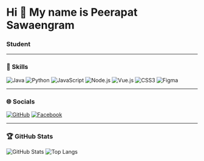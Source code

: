 # Hi 👋 My name is Peerapat Sawaengram
### Student

---

### 🧠 Skills
![Java](https://img.shields.io/badge/Java-ED8B00?style=for-the-badge&logo=openjdk&logoColor=white)
![Python](https://img.shields.io/badge/Python-3776AB?style=for-the-badge&logo=python&logoColor=white)
![JavaScript](https://img.shields.io/badge/JavaScript-F7DF1E?style=for-the-badge&logo=javascript&logoColor=black)
![Node.js](https://img.shields.io/badge/Node.js-339933?style=for-the-badge&logo=nodedotjs&logoColor=white)
![Vue.js](https://img.shields.io/badge/Vue.js-35495E?style=for-the-badge&logo=vuedotjs&logoColor=4FC08D)
![CSS3](https://img.shields.io/badge/CSS3-1572B6?style=for-the-badge&logo=css3&logoColor=white)
![Figma](https://img.shields.io/badge/Figma-F24E1E?style=for-the-badge&logo=figma&logoColor=white)

---

### 🌐 Socials
[![GitHub](https://img.shields.io/badge/GitHub-%2312100E.svg?logo=github&logoColor=white)](https://github.com/pxttxrxxon)
[![Facebook](https://img.shields.io/badge/Facebook-%231877F2.svg?logo=Facebook&logoColor=white)](https://facebook.com/your-facebook-link)

---

### 🏆 GitHub Stats

![GitHub Stats](https://github-readme-stats.vercel.app/api?username=pxttxrxxon&show_icons=true&theme=tokyonight)
![Top Langs](https://github-readme-stats.vercel.app/api/top-langs/?username=pxttxrxxon&layout=compact&theme=tokyonight)
